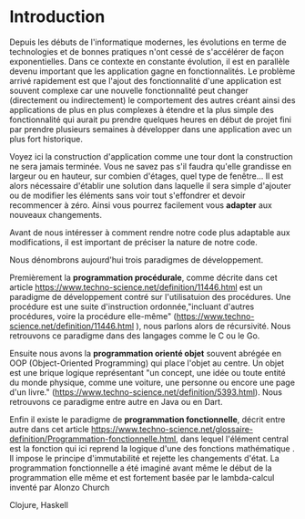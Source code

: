 # Introduction

Depuis les débuts de l'informatique modernes, les évolutions en terme de technologies et de bonnes pratiques n'ont cessé de s'accélérer de façon exponentielles. Dans ce contexte en constante évolution, il est en parallèle devenu important que les application gagne en fonctionnalités. Le problème arrivé rapidement est que l'ajout des fonctionnalité d'une application est souvent complexe car une nouvelle fonctionnalité peut changer (directement ou indirectement) le comportement des autres créant ainsi des applications de plus en plus complexes à étendre et la plus simple des fonctionnalité qui aurait pu prendre quelques heures en début de projet fini par prendre plusieurs semaines à développer dans une application avec un plus fort historique. 

Voyez ici la construction d'application comme une tour dont la construction ne sera jamais terminée. Vous ne savez pas s'il faudra qu'elle grandisse en largeur ou en hauteur, sur combien d'étages, quel type de fenêtre... Il est alors nécessaire d'établir une solution dans laquelle il sera simple d'ajouter ou de modifier les éléments sans voir tout s'effondrer et devoir recommencer à zéro. Ainsi vous pourrez facilement vous **adapter** aux nouveaux changements.

Avant de nous intéresser à comment rendre notre code plus adaptable aux modifications, il est important de préciser la nature de notre code.

Nous dénombrons aujourd'hui trois paradigmes de développement. 

Premièrement la **programmation procédurale**, comme décrite dans cet article https://www.techno-science.net/definition/11446.html est un paradigme de développement contré sur l'utilisatuion des procédures. Une procédure est une suite d'instruction ordonnée,"incluant d'autres procédures, voire la procédure elle-même" (https://www.techno-science.net/definition/11446.html ), nous parlons alors de récursivité. Nous retrouvons ce paradigme dans des langages comme le C ou le Go.

Ensuite nous avons la **programmation orienté objet** souvent abrégée en OOP (Object-Oriented Programming) qui place l'objet au centre. Un objet est une brique logique représentant "un concept, une idée ou toute entité du monde physique, comme une voiture, une personne ou encore une page d'un livre." (https://www.techno-science.net/definition/5393.html). Nous retrouvons ce paradigme entre autre en Java ou en Dart.

Enfin il existe le paradigme de **programmation fonctionnelle**, décrit entre autre dans cet article https://www.techno-science.net/glossaire-definition/Programmation-fonctionnelle.html, dans lequel l'élément central est la fonction qui ici reprend la logique d'une des fonctions mathématique . Il impose le principe d'immutabilité et rejette les changements d'état. La programmation fonctionnelle a été imaginé avant même le début de la programmation elle même et est fortement basée par le lambda-calcul inventé par Alonzo Church 

Clojure, Haskell
